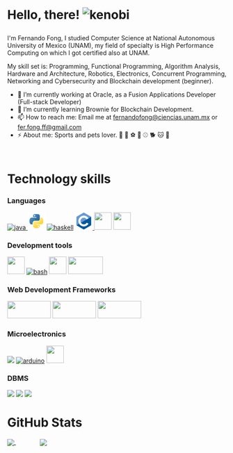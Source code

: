 # <p> Hello, there! <img src="https://tryhackme-images.s3.amazonaws.com/room-icons/46f437a95b1de43238c290a9c416c8d4.png" alt="kenobi" height="40" width="40"/> </p>

I'm Fernando Fong, I studied Computer Science at National Autonomous University of Mexico (UNAM), my field of specialty is High Performance Computing on which I got certified also at UNAM. 

My skill set is: Programming, Functional Programming, Algorithm Analysis, Hardware and Architecture, Robotics, Electronics, Concurrent Programming, Networking and Cybersecurity and Blockchain development (beginner).

- 🔭 I’m currently working at Oracle, as a Fusion Applications Developer (Full-stack Developer)
- 🌱 I’m currently learning Brownie for Blockchain Development.
- 📫 How to reach me: Email me at fernandofong@ciencias.unam.mx or fer.fong.ff@gmail.com
- ⚡ About me: Sports and pets lover. 🎾 🏈 ⚽ 🏀 ⚾ 🐕 🐱 🦜

<p align="center">
  <img alt="" class="hCL kVc L4E MIw" fetchpriority="auto" loading="auto" src="https://i.pinimg.com/originals/70/25/bc/7025bc12a3de34152dba08f8088cbe3d.gif">
</p>

# Technology skills

### Languages

<p align="left">
  <a href="https://docs.oracle.com/javase/8/docs/" target="_blank"> <img src="https://www.vectorlogo.zone/logos/java/java-icon.svg" alt="java" width="40" height="40"/> </a>
  <a href="https://docs.python.org/3/" target="_blank"> <img src="https://raw.githubusercontent.com/devicons/devicon/master/icons/python/python-original.svg" alt="python" width="40" height="40"/></a>
  <a href="https://www.haskell.org/" target="_blank"> <img src="https://upload.wikimedia.org/wikipedia/commons/1/1c/Haskell-Logo.svg" alt="haskell" width="40" height="40"/></a>
  <a href="https://www.cprogramming.com/" target="_blank"> <img src="https://raw.githubusercontent.com/devicons/devicon/master/icons/c/c-original.svg" alt="c" width="40" height="40"/> </a>
  <a href="https://en.cppreference.com/w/" target="_blank"><img src="https://upload.wikimedia.org/wikipedia/commons/1/18/ISO_C%2B%2B_Logo.svg" height="40" width="40"/></a>
  <a href="https://developer.mozilla.org/en-US/docs/Web/JavaScript" target="_blank"><img src="https://upload.wikimedia.org/wikipedia/commons/9/99/Unofficial_JavaScript_logo_2.svg" height="40" width="40"></a>
</p>

### Development tools
<p align="left">
  <img src="https://www.vectorlogo.zone/logos/linux/linux-icon.svg" height="40" width="40"/>
  <a href="https://www.gnu.org/software/bash/" target="_blank"> <img src="https://www.vectorlogo.zone/logos/gnu_bash/gnu_bash-icon.svg" alt="bash" width="40" height="40"/></a>
  <a href="https://docs.docker.com/" target="_blank"> <img src="https://www.vectorlogo.zone/logos/docker/docker-icon.svg" height="40" width="40"/></a>
  <a href="https://git-scm.com/doc" target="_blank"> <img src="https://git-scm.com/images/logo@2x.png" height="40" width="80"></a>
</p>

### Web Development Frameworks
<p>
<a href="https://spring.io/projects/spring-boot" target="_blank"> <img src="https://www.vectorlogo.zone/logos/springio/springio-ar21.svg" height="40" width="100"></a>
<a href="https://flask.palletsprojects.com/en/2.2.x/" target="_blank"> <img src="https://upload.wikimedia.org/wikipedia/commons/3/3c/Flask_logo.svg" height="40" width="100"></a>
<a href="https://react.dev/"> <img src="https://www.vectorlogo.zone/logos/reactjs/reactjs-icon.svg" height="40" width="100"></a>
</p>

### Microelectronics
<p align="left">
  <a href="https://www.ti.com/lit/ml/spmt284/spmt284.pdf?ts=1669672734467" target="_blank"><img src="https://upload.wikimedia.org/wikipedia/commons/b/ba/TexasInstruments-Logo.svg" height="40" weight="100"></a>
  <a href="https://docs.arduino.cc/" target="_blank"> <img src="https://www.vectorlogo.zone/logos/arduino/arduino-icon.svg" alt="arduino" height="40" width="50"/></a>
  <a href="https://www.raspberrypi.com/documentation/" target="_blank"><img src="https://www.vectorlogo.zone/logos/raspberrypi/raspberrypi-icon.svg" height="40" width="40"/></a>
</p>

### DBMS
<p align="left">
<a href="https://www.postgresql.org/docs/" target="_blank"><img src="https://www.vectorlogo.zone/logos/postgresql/postgresql-icon.svg"></a>
<a href="https://dev.mysql.com/doc/" target="_blank"><img src="https://www.vectorlogo.zone/logos/mysql/mysql-icon.svg"></a>
<a href="https://docs.oracle.com/en/database/" target="_blank"><img src="https://www.vectorlogo.zone/logos/oracle/oracle-icon.svg"></a>
</p>

# GitHub Stats
<a href="https://github.com/anuraghazra/github-readme-stats">
  <img align="center" src="https://github-readme-stats.vercel.app/api?username=fernandofong&show_icons=true&theme=gruvbox_light&count_private=true" />
</a> &nbsp;&nbsp;&nbsp;&nbsp;&nbsp;&nbsp;&nbsp;&nbsp;&nbsp;&nbsp;&nbsp;&nbsp;&nbsp;
<a href="https://github.com/anuraghazra/github-readme-stats">
  <img align="center" src="https://github-readme-stats.vercel.app/api/top-langs/?username=fernandofong&layout=compact&langs_count=10&theme=gruvbox_light" />
</a>
